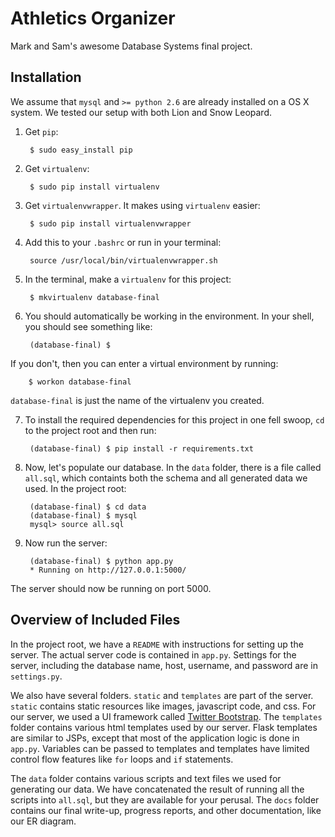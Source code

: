 Athletics Organizer
===================

Mark and Sam's awesome Database Systems final project.

Installation
------------

We assume that `mysql` and `>= python 2.6` are already installed on a OS X
system. We tested our setup with both Lion and Snow Leopard.

1. Get `pip`:
    
        $ sudo easy_install pip

2. Get `virtualenv`:

        $ sudo pip install virtualenv

3. Get `virtualenvwrapper`. It makes using `virtualenv` easier:

        $ sudo pip install virtualenvwrapper

4. Add this to your `.bashrc` or run in your terminal:

        source /usr/local/bin/virtualenvwrapper.sh

5. In the terminal, make a `virtualenv` for this project:

        $ mkvirtualenv database-final

6. You should automatically be working in the environment. In your shell,
you should see something like:

        (database-final) $ 

If you don't, then you can enter a virtual environment by running:

        $ workon database-final

`database-final` is just the name of the virtualenv you created.

7. To install the required dependencies for this project in one fell swoop,
`cd` to the project root and then run:

        (database-final) $ pip install -r requirements.txt

8. Now, let's populate our database. In the `data` folder, there 
is a file called `all.sql`, which containts both the schema and 
all generated data we used. In the project root:

        (database-final) $ cd data
        (database-final) $ mysql
        mysql> source all.sql

9. Now run the server:

        (database-final) $ python app.py
        * Running on http://127.0.0.1:5000/

The server should now be running on port 5000.

    
Overview of Included Files
--------------------------

In the project root, we have a `README` with instructions for setting up the server. 
The actual server code is contained in `app.py`. Settings for the server, including
the database name, host, username, and password are in `settings.py`. 

We also have several folders. `static` and `templates` are part of the server.
`static` contains static resources like images, javascript code, and css. For our
server, we used a UI framework called [Twitter Bootstrap](http://twitter.github.com/bootstrap/). 
The `templates` folder contains various html templates used by our server. Flask
templates are similar to JSPs, except that most of the application logic is done in `app.py`.
Variables can be passed to templates and templates have limited control flow features like
`for` loops and `if` statements. 

The `data` folder contains various scripts and text files we used for generating
our data. We have concatenated the result of running all the scripts into `all.sql`,
but they are available for your perusal. The `docs` folder contains our final
write-up, progress reports, and other documentation, like our ER diagram. 

    
